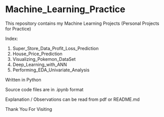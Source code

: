 # Machine_Learning_Practice
This repository contains my Machine Learning Projects (Personal Projects for Practice)

Index:

1. Super_Store_Data_Profit_Loss_Prediction
2. House_Price_Prediction
3. Visualizing_Pokemon_DataSet
4. Deep_Learning_with_ANN
5. Performing_EDA_Univariate_Analysis


Written in Python

Source code files are in .ipynb format

Explanation / Observations can be read from pdf or README.md 

Thank You For Visiting
